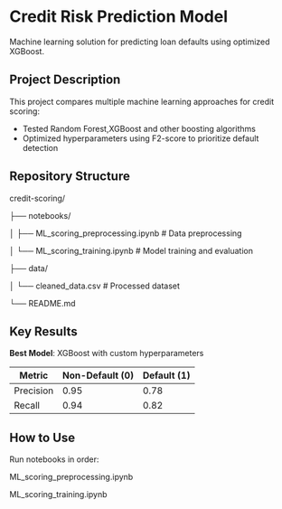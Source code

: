 # Credit Risk Prediction Model

Machine learning solution for predicting loan defaults using optimized XGBoost.

## Project Description
This project compares multiple machine learning approaches for credit scoring:
- Tested Random Forest,XGBoost and other boosting algorithms
- Optimized hyperparameters using F2-score  to prioritize default detection


## Repository Structure
credit-scoring/

├── notebooks/

│ ├── ML_scoring_preprocessing.ipynb # Data preprocessing

│ └── ML_scoring_training.ipynb # Model training and evaluation


├── data/


│ └── cleaned_data.csv # Processed dataset


└── README.md

## Key Results
**Best Model**: XGBoost with custom hyperparameters

| Metric        | Non-Default (0) | Default (1) |
|---------------|-----------------|-------------|
| Precision     | 0.95            | 0.78        |
| Recall        | 0.94            | 0.82        |
 


## How to Use
Run notebooks in order:

   ML_scoring_preprocessing.ipynb

   

   ML_scoring_training.ipynb



